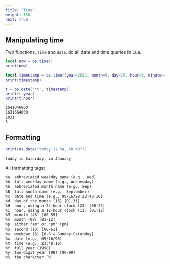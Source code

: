 ```yaml
---
title: "Time"
weight: 150
next: true
---
```


## Manipulating time

Two functions, `time` and `date`, do all date and time queries in Lua.

```lua
local now = os.time()
print(now)

local timestamp = os.time({year=2021, month=9, day=15, hour=3, minute=4})
print(timestamp)

t = os.date('*t', timestamp)
print(t.year)
print(t.hour)
```

```txt {.fs90 .output}
1641046800
1631664000
2021
3
```

## Formatting

```lua
print(os.date("today is %A, in %B"))
```

```txt {.fs90 .output}
today is Saturday, in January
```

All formatting tags:

```txt {.output}
%a  abbreviated weekday name (e.g., Wed)
%A  full weekday name (e.g., Wednesday)
%b  abbreviated month name (e.g., Sep)
%B  full month name (e.g., September)
%c  date and time (e.g., 09/16/98 23:48:10)
%d  day of the month (16) [01-31]
%H  hour, using a 24-hour clock (23) [00-23]
%I  hour, using a 12-hour clock (11) [01-12]
%M  minute (48) [00-59]
%m  month (09) [01-12]
%p  either "am" or "pm" (pm)
%S  second (10) [00-61]
%w  weekday (3) [0-6 = Sunday-Saturday]
%x  date (e.g., 09/16/98)
%X  time (e.g., 23:48:10)
%Y  full year (1998)
%y  two-digit year (98) [00-99]
%%  the character `%´
```
